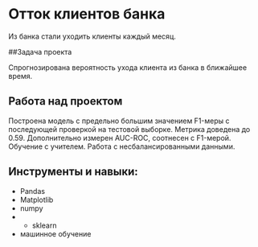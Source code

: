 # Отток клиентов банка
Из банка стали уходить клиенты каждый месяц. 

##Задача проекта

Спрогнозирована вероятность ухода клиента из банка в ближайшее время.

## Работа над проектом

Построена модель с предельно большим значением F1-меры с последующей проверкой на тестовой выборке. Метрика доведена до 0.59. 
Дополнительно измерен AUC-ROC, соотнесен с F1-мерой.
Обучение с учителем. Работа с несбалансированными данными.

## Инструменты и навыки: 

- Pandas
- Matplotlib
- numpy
- - sklearn
- машинное обучение

